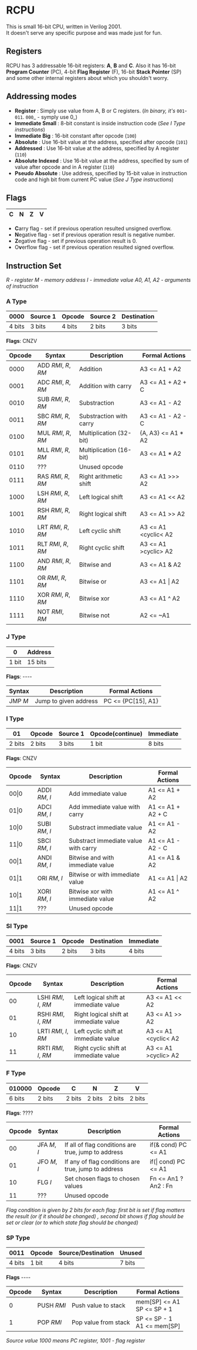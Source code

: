 # RCPU
This is small 16-bit CPU, written in Verilog 2001. <br>
It doesn't serve any specific purpose and was made just for fun.

## Registers
RCPU has 3 addressable 16-bit registers: **A**, **B** and **C**.
Also it has 16-bit **Program Counter** (PC), 4-bit **Flag Register** (F), 16-bit **Stack Pointer** (SP) 
and some other internal registers about which you shouldn't worry.

## Addressing modes

- **Register** : Simply use value from A, B or C registers. (_In binary, it's_ `001`-`011`. `000`_ - symply use 0_)
- **Immediate Small** : 8-bit constant is inside instruction code (_See I Type instructions_)
- **Immediate Big** : 16-bit constant after opcode (`100`)
- **Absolute** : Use 16-bit value at the address, specified after opcode (`101`)
- **Addressed** : Use 16-bit value at the address, specified by A register (`110`)
- **Absolute Indexed** : Use 16-bit value at the address, specified by sum of value after opcode and in A register (`110`)
- **Pseudo Absolute** : Use address, specified by 15-bit value in instruction code and high bit from current PC value 
(_See J Type instructions_)

## Flags

| C | N | Z | V |
|---|---|---|---|

- **C**arry flag - set if previous operation resulted unsigned overflow.
- **N**egative flag - set if previous operation result is negative number.
- **Z**egative flag - set if previous operation result is 0.
- O**v**erflow flag - set if previous operation resulted signed overflow.

## Instruction Set
_R - register
M - memory address
I - immediate value
A0, A1, A2 - arguments of instruction_

### A Type
|  0000  | Source 1 | Opcode | Source 2 | Destination |
|--------|----------|--------|----------|-------------|
| 4 bits | 3 bits   | 4 bits | 2 bits   | 3 bits      |
**Flags**: CNZV

Opcode |        Syntax        |     Description         | Formal Actions 
-------|----------------------|-------------------------|--------------------
0000   | ADD _RMI_, _R_, _RM_ | Addition                | A3 <= A1 + A2
0001   | ADC _RMI_, _R_, _RM_ | Addition with carry     | A3 <= A1 + A2 + C
0010   | SUB _RMI_, _R_, _RM_ | Substraction            | A3 <= A1 - A2
0011   | SBC _RMI_, _R_, _RM_ | Substraction with carry | A3 <= A1 - A2 - C
0100   | MUL _RMI_, _R_, _RM_ | Multiplication (32-bit) | {A, A3} <= A1 * A2
0101   | MLL _RMI_, _R_, _RM_ | Multiplication (16-bit) | A3 <= A1 * A2
0110   | ???                  | Unused opcode           |
0111   | RAS _RMI_, _R_, _RM_ | Right arithmetic shift  | A3 <= A1 >>> A2
1000   | LSH _RMI_, _R_, _RM_ | Left logical shift      | A3 <= A1 << A2
1001   | RSH _RMI_, _R_, _RM_ | Right logical shift     | A3 <= A1 >> A2
1010   | LRT _RMI_, _R_, _RM_ | Left cyclic shift       | A3 <= A1 \<cyclic< A2
1011   | RLT _RMI_, _R_, _RM_ | Right cyclic shift      | A3 <= A1 >cyclic> A2
1100   | AND _RMI_, _R_, _RM_ | Bitwise and             | A3 <= A1 & A2
|1101   | OR  _RMI_, _R_, _RM_ | Bitwise or              | A3 <= A1 \| A2
1110   | XOR _RMI_, _R_, _RM_ | Bitwise xor             | A3 <= A1 ^ A2
1111   | NOT _RMI_, _RM_      | Bitwise not             | A2 <= ~A1

### J Type
|   0   | Address |
|-------|---------|
| 1 bit | 15 bits |
**Flags**: ----

  Syntax  |     Description                | Formal Actions 
----------|--------------------------------|--------------------
 JMP _M_  | Jump to given address          | PC <= {PC[15], A1}

### I Type
|   01   | Opcode | Source 1 | Opcode(continue) | Immediate |
|--------|--------|----------|------------------|-----------|
| 2 bits | 2 bits |  3 bits  | 1 bit            | 8 bits    |
**Flags**: CNZV

Opcode |     Syntax     |     Description                | Formal Actions 
-------|----------------|--------------------------------------|--------------------
00\|0  | ADDI _RM_, _I_ | Add immediate value                  | A1 <= A1 + A2
01\|0  | ADCI _RM_, _I_ | Add immediate value with carry       | A1 <= A1 + A2 + C
10\|0  | SUBI _RM_, _I_ | Substract immediate value            | A1 <= A1 - A2
11\|0  | SBCI _RM_, _I_ | Substract immediate value with carry | A1 <= A1 - A2 - C
00\|1  | ANDI _RM_, _I_ | Bitwise and with immediate value     | A1 <= A1 & A2
01\|1  | ORI  _RM_, _I_ | Bitwise or with immediate value      | A1 <= A1 \| A2
10\|1  | XORI _RM_, _I_ | Bitwise xor with immediate value     | A1 <= A1 ^ A2
11\|1  | ???            | Unused opcode                        |

### SI Type
|  0001  | Source 1 | Opcode | Destination | Immediate |
|--------|----------|--------|-------------|-----------|
| 4 bits |  3 bits  | 2 bits |   3 bits    |   4 bits  |
**Flags**: CNZV

Opcode |     Syntax            |     Description                        | Formal Actions 
-------|-----------------------|----------------------------------------|--------------------
00     | LSHI _RMI_, _I_, _RM_ | Left logical shift at immediate value  | A3 <= A1 << A2
01     | RSHI _RMI_, _I_, _RM_ | Right logical shift at immediate value | A3 <= A1 >> A2
10     | LRTI _RMI_, _I_, _RM_ | Left cyclic shift at immediate value   | A3 <= A1 \<cyclic< A2
11     | RRTI _RMI_, _I_, _RM_ | Right cyclic shift at immediate value  | A3 <= A1 >cyclic> A2

### F Type
| 010000 | Opcode |   C    |   N    |   Z    |   V    |
|--------|--------|--------|--------|--------|--------|
| 6 bits | 2 bits | 2 bits | 2 bits | 2 bits | 2 bits |
**Flags**: ????

Opcode |   Syntax     |     Description                                     | Formal Actions 
-------|--------------|-----------------------------------------------------|--------------------
00     | JFA _M_, _I_ | If all of flag conditions are true, jump to address | if(& cond) PC <= A1
01     | JFO _M_, _I_ | If any of flag conditions are true, jump to address | if(\| cond) PC <= A1
10     | FLG _I_      | Set chosen flags to chosen values                   | Fn <= An1 ? An2 : Fn
11     | ???          | Unused opcode                                       | 

_Flag condition is given by 2 bits for each flag: first bit is set if flag matters the result (or if it should be changed)
, second bit shows if flag should be set or clear (or to which state flag should be changed)_

### SP Type
|  0011  | Opcode | Source/Destination | Unused |
|--------|--------|--------------------|--------|
| 4 bits |  1 bit | 4 bits             | 7 bits |
**Flags** ----

Opcode |   Syntax     |     Description      | Formal Actions 
-------|--------------|----------------------|--------------------
0      | PUSH _RMI_   | Push value to stack  | mem[SP] <= A1 <br> SP <= SP + 1
1      | POP  _RMI_   | Pop value from stack | SP <= SP - 1 <br> A1 <= mem[SP]

_Source value 1000 means PC register, 1001 - flag register_
